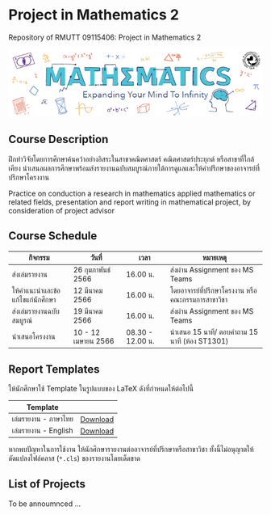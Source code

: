 # Project in Mathematics 2
Repository of RMUTT 09115406: Project in Mathematics 2

![Banner](./banner.jpg)

## Course Description

ฝึกทำวิจัยโดยการศึกษาค้นคว้าอย่างอิสระในสาขาคณิตศาสตร์ คณิตศาสตร์ประยุกต์ หรือสาขาที่ใกล้เคียง นำเสนอผลการศึกษาพร้อมส่งรายงานฉบับสมบูรณ์ภายใต้การดูแลและให้คำปรึกษาของอาจารย์ที่ปรึกษาโครงงาน

Practice on conduction a research in mathematics applied mathematics or related fields, presentation and report writing in mathematical project, by consideration of project advisor


## Course Schedule

| กิจกรรม    | วันที่  |  เวลา |  หมายเหตุ   |
|----------|------|-------|-----------|
| ส่งเล่มรายงาน | 26 กุมภาพันธ์ 2566 | 16.00 น. | ส่งผ่าน Assignment ของ MS Teams |
| ให้คำแนะนำและข้อแก้ไขแก่นักศึกษา | 12 มีนาคม 2566 | 16.00 น. | โดยอาจารย์ที่ปรึกษาโครงงาน หรือ คณะกรรมการสาขาวิชา |
| ส่งเล่มรายงานฉบับสมบูรณ์ | 19 มีนาคม 2566 | 16.00 น. | ส่งผ่าน Assignment ของ MS Teams |
| นำเสนอโครงงาน | 10 - 12 เมษายน 2566 | 08.30 - 12.00 น. | นำเสนอ 15 นาที/ ตอบคำถาม 15 นาที (ห้อง ST1301) |


## Report Templates

ให้นักศึกษาใช้ Template ในรูปแบบของ LaTeX ดังที่กำหนดให้ต่อไปนี้

| Template |          |
|----------|----------|
| เล่มรายงาน - ภาษาไทย   | [Download](./templates/thai_template.zip) |
| เล่มรายงาน - English  | [Download](./templates/english_template.zip) |

หากพบปัญหาในการใช้งาน ให้นักศึกษารายงานต่ออาจารย์ที่ปรึกษาหรือสาขาวิชา
ทั้งนี้ไม่อนุญาตให้ดัดแปลงไฟล์คลาส (`*.cls`) ของรายงานโดยเด็ดขาด


## List of Projects

To be annoumnced ...
